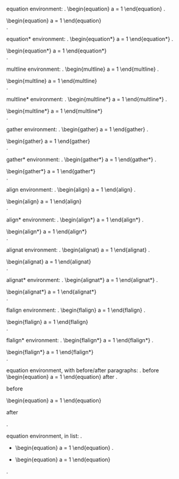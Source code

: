 equation environment:
.
\begin{equation}
a = 1
\end{equation}
.
<section class="amsmath">
<eqn>
\begin{equation}
a = 1
\end{equation}
</eqn>
</section>
.

equation* environment:
.
\begin{equation*}
a = 1
\end{equation*}
.
<section class="amsmath">
<eqn>
\begin{equation*}
a = 1
\end{equation*}
</eqn>
</section>
.

multline environment:
.
\begin{multline}
a = 1
\end{multline}
.
<section class="amsmath">
<eqn>
\begin{multline}
a = 1
\end{multline}
</eqn>
</section>
.

multline* environment:
.
\begin{multline*}
a = 1
\end{multline*}
.
<section class="amsmath">
<eqn>
\begin{multline*}
a = 1
\end{multline*}
</eqn>
</section>
.

gather environment:
.
\begin{gather}
a = 1
\end{gather}
.
<section class="amsmath">
<eqn>
\begin{gather}
a = 1
\end{gather}
</eqn>
</section>
.

gather* environment:
.
\begin{gather*}
a = 1
\end{gather*}
.
<section class="amsmath">
<eqn>
\begin{gather*}
a = 1
\end{gather*}
</eqn>
</section>
.

align environment:
.
\begin{align}
a = 1
\end{align}
.
<section class="amsmath">
<eqn>
\begin{align}
a = 1
\end{align}
</eqn>
</section>
.

align* environment:
.
\begin{align*}
a = 1
\end{align*}
.
<section class="amsmath">
<eqn>
\begin{align*}
a = 1
\end{align*}
</eqn>
</section>
.

alignat environment:
.
\begin{alignat}
a = 1
\end{alignat}
.
<section class="amsmath">
<eqn>
\begin{alignat}
a = 1
\end{alignat}
</eqn>
</section>
.

alignat* environment:
.
\begin{alignat*}
a = 1
\end{alignat*}
.
<section class="amsmath">
<eqn>
\begin{alignat*}
a = 1
\end{alignat*}
</eqn>
</section>
.

flalign environment:
.
\begin{flalign}
a = 1
\end{flalign}
.
<section class="amsmath">
<eqn>
\begin{flalign}
a = 1
\end{flalign}
</eqn>
</section>
.

flalign* environment:
.
\begin{flalign*}
a = 1
\end{flalign*}
.
<section class="amsmath">
<eqn>
\begin{flalign*}
a = 1
\end{flalign*}
</eqn>
</section>
.

equation environment, with before/after paragraphs:
.
before
\begin{equation}
a = 1
\end{equation}
after
.
<p>before</p>
<section class="amsmath">
<eqn>
\begin{equation}
a = 1
\end{equation}
</eqn>
</section>
<p>after</p>
.

equation environment, in list:
.
- \begin{equation}
  a = 1
  \end{equation}
.
<ul>
<li>
<section class="amsmath">
<eqn>
\begin{equation}
  a = 1
  \end{equation}
</eqn>
</section>
</li>
</ul>
.
